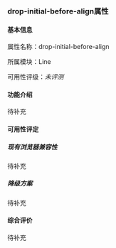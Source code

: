 ### drop-initial-before-align属性

#### 基本信息

属性名称：drop-initial-before-align

所属模块：Line

可用性评级：*未评测*

#### 功能介绍

待补充

#### 可用性评定

##### 现有浏览器兼容性

待补充

##### 降级方案

待补充

#### 综合评价

待补充